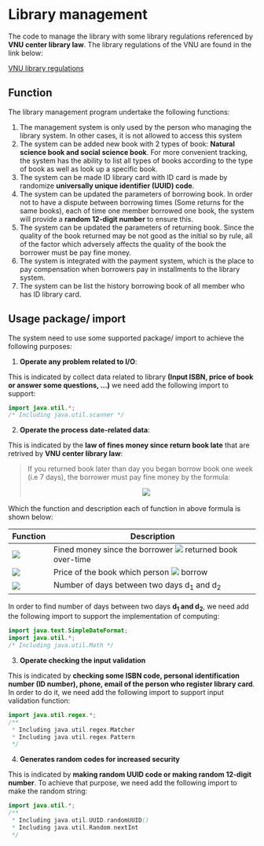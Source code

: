 # Library management
The code to manage the library with some library regulations referenced by **VNU center library law**. The library regulations of the VNU are found in the link below:

[VNU library regulations](http://www.vnulib.edu.vn/index.php/muon-tra-tai-lieu-tvtt)

## Function
The library management program undertake the following functions:
1. The management system is only used by the person who managing the library system. In other cases, it is not allowed to access this system
2. The system can be added new book with 2 types of book: **Natural science book and social science book**. For more convenient tracking, the system has the ability to list all types of books according to the type of book as well as look up a specific book.
3. The system can be made ID library card with ID card is made by randomize **universally unique identifier (UUID) code**.
4. The system can be updated the parameters of borrowing book. In order not to have a dispute between borrowing times (Some returns for the same books), each of time one member borrowed one book, the system will provide a **random 12-digit number** to ensure this.
5. The system can be updated the parameters of returning book. Since the quality of the book returned may be not good as the initial so by rule, all of the factor which adversely affects the quality of the book the borrower must be pay fine money.
6. The system is integrated with the payment system, which is the place to pay compensation when borrowers pay in installments to the library system.
7. The system can be list the history borrowing book of all member who has ID library card.

## Usage package/ import

The system need to use some supported package/ import to achieve the following purposes:
1. **Operate any problem related to I/O**:

This is indicated by collect data related to library **(Input ISBN, price of book or answer some questions, ...)** we need add the following import to support:

```java
import java.util.*;
/* Including java.util.scanner */
```

2. **Operate the process date-related data**:

This is indicated by the **law of fines money since return book late** that are retrived by **VNU center library law**:

> If you returned book later than day you began borrow book one week (i.e 7 days), the borrower must pay fine money by the formula: 
>
> &emsp; &emsp; &emsp; &emsp; &emsp; &emsp; &emsp; &emsp; &emsp; &emsp; &emsp; &emsp; &emsp; <img src="https://latex.codecogs.com/gif.latex?S(d_1,d_2,x)&space;=&space;P(x)&space;&plus;&space;5000&space;\times&space;\left(D(d_1,&space;d_2)&space;-&space;7&space;\right)"> 
>
Which the function and description each of function in above formula is shown below:


| Function | Description |
| --- | ----------- |
| <img src="https://latex.codecogs.com/gif.latex?S(d_1,&space;d_2,&space;x)"> | Fined money since the borrower <img src="https://latex.codecogs.com/gif.latex?x"> returned book over-time |
| <img src="https://latex.codecogs.com/gif.latex?P(x)"> | Price of the book which person <img src="https://latex.codecogs.com/gif.latex?x"> borrow |
| <img src="https://latex.codecogs.com/gif.latex?D(d_1,&space;d_2)"> | Number of days between two days d<sub>1</sub> and d<sub>2</sub> |

In order to find number of days between two days **d<sub>1</sub> and d<sub>2</sub>**, we need add the following import to support the implementation of computing:

```java
import java.text.SimpleDateFormat;
import java.util.*;
/* Including java.util.Math */
```

3. **Operate checking the input validation**

This is indicated by **checking some ISBN code, personal identification number (ID number), phone, email of the person who register library card**. In order to do it, we need add the following import to support input validation function:

```java
import java.util.regex.*;
/**
 * Including java.util.regex.Matcher
 * Including java.util.regex.Pattern
 */
```

4. **Generates random codes for increased security**

This is indicated by **making random UUID code or making random 12-digit number**. To achieve that purpose, we need add the following import to make the random string:

```java
import java.util.*;
/**
 * Including java.util.UUID.randomUUID()
 * Including java.util.Random.nextInt
 */
```

